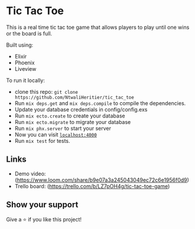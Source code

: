 # Tic Tac Toe

This is a real time tic tac toe game that allows players to play until one wins or the board is full.

Built using:
- Elixir
- Phoenix
- Liveview

To run it locally:
- clone this repo: `git clone https://github.com/NtwaliHeritier/tic_tac_toe`
- Run `mix deps.get` and `mix deps.compile` to compile the dependencies.
- Update your database credentials in config/config.exs
- Run `mix ecto.create` to create your database
- Run `mix ecto.migrate` to migrate your database
- Run `mix phx.server` to start your server
- Now you can visit [`localhost:4000`](http://localhost:4000)
- Run `mix test` for tests.

## Links

- Demo video: (https://www.loom.com/share/b9e07a3a245043049ec72c6e1956f0d9)
- Trello board: (https://trello.com/b/LZ7pOH4g/tic-tac-toe-game)

## Show your support

Give a ⭐️ if you like this project!


